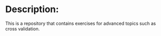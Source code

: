 # Description:
This is a repository that contains exercises for advanced topics such as cross validation.